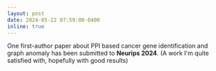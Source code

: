 ```yaml
---
layout: post
date: 2024-05-22 07:59:00-0400
inline: true
---
```


One first-author paper about PPI based cancer gene identification and graph anomaly has been submitted to **Neurips 2024**. (A work I'm quite satisfied with, hopefully with good results)
